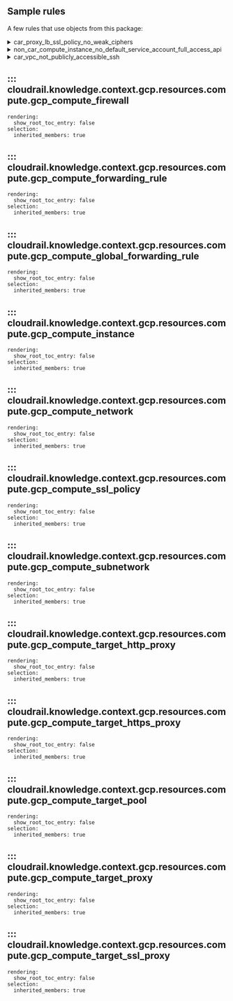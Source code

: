## Sample rules
A few rules that use objects from this package:

<details>
<summary>car_proxy_lb_ssl_policy_no_weak_ciphers</summary>

```python
--8<--
cloudrail/knowledge/rules/gcp/context_aware/compute_ssl_policy_proxy_no_weak_ciphers_rule.py
--8<--
```
</details>
<details>
<summary>non_car_compute_instance_no_default_service_account_full_access_api</summary>

```python
--8<--
cloudrail/knowledge/rules/gcp/non_context_aware/compute_instance_do_not_use_default_service_account_full_access_scope_rule.py
--8<--
```
</details>
<details>
<summary>car_vpc_not_publicly_accessible_ssh</summary>

```python
--8<--
cloudrail/knowledge/rules/gcp/context_aware/public_access_vpc_port_rule.py
--8<--
```
</details>

## ::: cloudrail.knowledge.context.gcp.resources.compute.gcp_compute_firewall
    rendering:
      show_root_toc_entry: false
    selection:
      inherited_members: true

## ::: cloudrail.knowledge.context.gcp.resources.compute.gcp_compute_forwarding_rule
    rendering:
      show_root_toc_entry: false
    selection:
      inherited_members: true

## ::: cloudrail.knowledge.context.gcp.resources.compute.gcp_compute_global_forwarding_rule
    rendering:
      show_root_toc_entry: false
    selection:
      inherited_members: true

## ::: cloudrail.knowledge.context.gcp.resources.compute.gcp_compute_instance
    rendering:
      show_root_toc_entry: false
    selection:
      inherited_members: true

## ::: cloudrail.knowledge.context.gcp.resources.compute.gcp_compute_network
    rendering:
      show_root_toc_entry: false
    selection:
      inherited_members: true

## ::: cloudrail.knowledge.context.gcp.resources.compute.gcp_compute_ssl_policy
    rendering:
      show_root_toc_entry: false
    selection:
      inherited_members: true

## ::: cloudrail.knowledge.context.gcp.resources.compute.gcp_compute_subnetwork
    rendering:
      show_root_toc_entry: false
    selection:
      inherited_members: true

## ::: cloudrail.knowledge.context.gcp.resources.compute.gcp_compute_target_http_proxy
    rendering:
      show_root_toc_entry: false
    selection:
      inherited_members: true

## ::: cloudrail.knowledge.context.gcp.resources.compute.gcp_compute_target_https_proxy
    rendering:
      show_root_toc_entry: false
    selection:
      inherited_members: true

## ::: cloudrail.knowledge.context.gcp.resources.compute.gcp_compute_target_pool
    rendering:
      show_root_toc_entry: false
    selection:
      inherited_members: true

## ::: cloudrail.knowledge.context.gcp.resources.compute.gcp_compute_target_proxy
    rendering:
      show_root_toc_entry: false
    selection:
      inherited_members: true

## ::: cloudrail.knowledge.context.gcp.resources.compute.gcp_compute_target_ssl_proxy
    rendering:
      show_root_toc_entry: false
    selection:
      inherited_members: true
